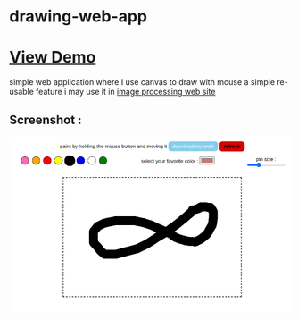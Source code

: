 # drawing-web-app
# [View Demo](https://stoic-noether-baf8ea.netlify.app/)
simple web application where I use canvas to draw with mouse
a simple re-usable feature
i may use it in [image processing web site](https://github.com/kinof28/image-processing-website)
## Screenshot :
![Screenshot](https://github.com/kinof28/drawing-web-app/blob/main/Screenshot%20from%202022-06-05%2013-20-35.png)
